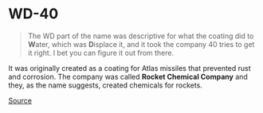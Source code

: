 # WD-40

> The WD part of the name was descriptive for what the coating did to **W**ater, which was **D**isplace it, and it took the company 40 tries to get it right. I bet you can figure it out from there.

It was originally created as a coating for Atlas missiles that prevented rust and corrosion. The company was called **Rocket Chemical Company** and they, as the name suggests, created chemicals for rockets.

[Source](https://jalopnik.com/the-history-of-wd-40-is-stranger-than-you-think-and-no-1841585147)

